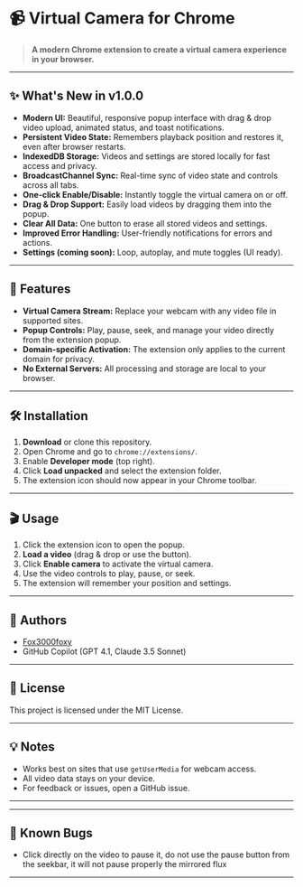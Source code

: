 # 📹 Virtual Camera for Chrome

> **A modern Chrome extension to create a virtual camera experience in your browser.**

---

## ✨ What's New in v1.0.0

- **Modern UI:** Beautiful, responsive popup interface with drag & drop video upload, animated status, and toast notifications.
- **Persistent Video State:** Remembers playback position and restores it, even after browser restarts.
- **IndexedDB Storage:** Videos and settings are stored locally for fast access and privacy.
- **BroadcastChannel Sync:** Real-time sync of video state and controls across all tabs.
- **One-click Enable/Disable:** Instantly toggle the virtual camera on or off.
- **Drag & Drop Support:** Easily load videos by dragging them into the popup.
- **Clear All Data:** One button to erase all stored videos and settings.
- **Improved Error Handling:** User-friendly notifications for errors and actions.
- **Settings (coming soon):** Loop, autoplay, and mute toggles (UI ready).

---

## 🚀 Features

- **Virtual Camera Stream:** Replace your webcam with any video file in supported sites.
- **Popup Controls:** Play, pause, seek, and manage your video directly from the extension popup.
- **Domain-specific Activation:** The extension only applies to the current domain for privacy.
- **No External Servers:** All processing and storage are local to your browser.

---

## 🛠️ Installation

1. **Download** or clone this repository.
2. Open Chrome and go to `chrome://extensions/`.
3. Enable **Developer mode** (top right).
4. Click **Load unpacked** and select the extension folder.
5. The extension icon should now appear in your Chrome toolbar.

---

## 🎬 Usage

1. Click the extension icon to open the popup.
2. **Load a video** (drag & drop or use the button).
3. Click **Enable camera** to activate the virtual camera.
4. Use the video controls to play, pause, or seek.
5. The extension will remember your position and settings.

---

## 👤 Authors

- [Fox3000foxy](https://github.com/fox3000foxy)
- GitHub Copilot (GPT 4.1, Claude 3.5 Sonnet)

---

## 📄 License

This project is licensed under the MIT License.

---

## 💡 Notes

- Works best on sites that use `getUserMedia` for webcam access.
- All video data stays on your device.
- For feedback or issues, open a GitHub issue.

---

---

## 🦋 Known Bugs

- Click directly on the video to pause it, do not use the pause button from the seekbar, it will not pause properly the mirrored flux

---
